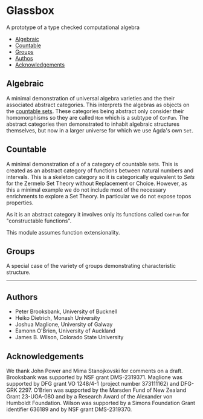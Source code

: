 # Glassbox

A prototype of a type checked computational algebra

 - [Algebraic](#algebraic)
 - [Countable](#countable)
 - [Groups](#groups)
 - [Authos](#authors)
 - [Acknowledgements](#acknowledgements)

## Algebraic 

A minimal demonstration of universal algebra varieties and the their associated abstract categories.  This interprets the algebras as objects on the [countable sets](#countable).  These categories being abstract only consider their homomorphisms so they are called `Hom` which is a subtype of `ConFun`.  The abstract categories then demonstrated to inhabit algebraic structures themselves, but now in a larger universe for which we use Agda's own `Set`.


## Countable 

A minimal demonstration of a of a category of countable sets.  This is created as an abstract category of functions between natural numbers and intervals.  This is a skeleton category so it is categorically equivalent to $Sets$ for the Zermelo Set Theory without Replacement or Choice.  However, as this a minimal example we do not include most of the necessary enrichments to explore a Set Theory.  In particular we do not expose topos properties.

As it is an abstract category it involves only its functions called `ConFun` for "constructable functions".

This module assumes function extensionality.

## Groups

A special case of the variety of groups demonstrating characteristic structure.

---

## Authors

 * Peter Brooksbank, University of Bucknell
 * Heiko Dietrich, Monash University
 * Joshua Maglione, University of Galway
 * Eamonn O'Brien, University of Auckland
 * James B. Wilson, Colorado State University

## Acknowledgements

We thank John Power and Mima Stanojkovski for comments on a draft. Brooksbank was supported by NSF grant DMS-2319371. Maglione was supported by DFG grant VO 1248/4-1 (project number 373111162) and DFG-GRK 2297. O’Brien was supported by the Marsden Fund of New Zealand Grant 23-UOA-080 and by a Research Award of the Alexander von Humboldt Foundation. Wilson was supported by a Simons Foundation Grant identifier 636189 and by NSF grant DMS-2319370.